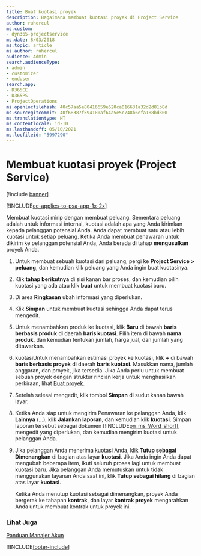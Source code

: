 ```yaml
---
title: Buat kuotasi proyek
description: Bagaimana membuat kuotasi proyek di Project Service
author: ruhercul
ms.custom:
- dyn365-projectservice
ms.date: 8/03/2018
ms.topic: article
ms.author: ruhercul
audience: Admin
search.audienceType:
- admin
- customizer
- enduser
search.app:
- D365CE
- D365PS
- ProjectOperations
ms.openlocfilehash: 40c57aa5e80416659e620ca016631a32d2d81b8d
ms.sourcegitcommit: 40f68387f594180af64a5e5c748b6efa188bd300
ms.translationtype: HT
ms.contentlocale: id-ID
ms.lasthandoff: 05/10/2021
ms.locfileid: "5997290"
---
```

# <a name="create-a-project-quote-project-service"></a>Membuat kuotasi proyek (Project Service)

[!include [banner](../includes/psa-now-project-operations.md)]

[!INCLUDE[cc-applies-to-psa-app-1x-2x](../includes/cc-applies-to-psa-app-1x-2x.md)]

Membuat kuotasi mirip dengan membuat peluang. Sementara peluang adalah untuk informasi internal, kuotasi adalah apa yang Anda kirimkan kepada pelanggan potensial Anda. Anda dapat membuat satu atau lebih kuotasi untuk setiap peluang. Ketika Anda membuat penawaran untuk dikirim ke pelanggan potensial Anda, Anda berada di tahap **mengusulkan** proyek Anda.  
  
1. Untuk membuat sebuah kuotasi dari peluang, pergi ke **Project Service > peluang**, dan kemudian klik peluang yang Anda ingin buat kuotasinya.  
  
2. Klik **tahap berikutnya** di sisi kanan bar proses, dan kemudian pilih kuotasi yang ada atau klik **buat** untuk membuat kuotasi baru.  
  
3. Di area **Ringkasan** ubah informasi yang diperlukan.  
  
4. Klik **Simpan** untuk membuat kuotasi sehingga Anda dapat terus mengedit.  
  
5. Untuk menambahkan produk ke kuotasi, klik **Baru** di bawah **baris berbasis produk** di daerah **baris kuotasi**. Pilih item di bawah **nama produk**, dan kemudian tentukan jumlah, harga jual, dan jumlah yang ditawarkan.  
  
6. kuotasiUntuk menambahkan estimasi proyek ke kuotasi, klik **+** di bawah **baris berbasis proyek** di daerah **baris kuotasi**. Masukkan nama, jumlah anggaran, dan proyek, jika tersedia. Jika Anda perlu untuk membuat sebuah proyek dengan struktur rincian kerja untuk menghasilkan perkiraan, lihat [Buat proyek](../psa/create-project.md).  
  
7. Setelah selesai mengedit, klik tombol **Simpan** di sudut kanan bawah layar.  
  
8. Ketika Anda siap untuk mengirim Penawaran ke pelanggan Anda, klik **Lainnya** (...), klik **Jalankan laporan**, dan kemudian klik **kuotasi**. Simpan laporan tersebut sebagai dokumen [!INCLUDE[pn_ms_Word_short](../includes/pn-ms-word-short.md)], mengedit yang diperlukan, dan kemudian mengirim kuotasi untuk pelanggan Anda.  
  
9. Jika pelanggan Anda menerima kuotasi Anda, klik **Tutup sebagai Dimenangkan** di bagian atas layar **kuotasi**. Jika Anda ingin Anda dapat mengubah beberapa item, ikuti seluruh proses lagi untuk membuat kuotasi baru. Jika pelanggan Anda memutuskan untuk tidak menggunakan layanan Anda saat ini, klik **Tutup sebagai hilang** di bagian atas layar **kuotasi**.  
  
   Ketika Anda menutup kuotasi sebagai dimenangkan, proyek Anda bergerak ke tahapan **kontrak**, dan layar **kontrak proyek** mengarahkan Anda untuk membuat kontrak untuk proyek ini.  
  
### <a name="see-also"></a>Lihat Juga  
 [Panduan Manajer Akun](../psa/account-manager-guide.md)


[!INCLUDE[footer-include](../includes/footer-banner.md)]